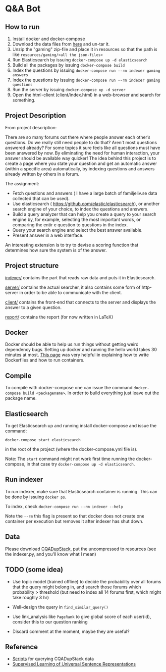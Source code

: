 Q&A Bot
====

## How to run
1. Install docker and docker-compose
2. Download the data files from [here](http://nlp.cis.unimelb.edu.au/resources/cqadupstack/cqadupstack.tar.gz) and un-tar it.
3. Unzip the "gaming" zip-file and place it in resources so that the path is
   like `resources/gaming/<all the json-files>`
3. Run Elasticsearch by issuing `docker-compose up -d elasticsearch`
4. Build all the packages by issuing `docker-compose build`
5. Index the questions by issuing `docker-compose run --rm indexer gaming answers`
6. Index the questions by issuing `docker-compose run --rm indexer gaming questions`
7. Run the server by issuing `docker-compose up -d server`
8. Open the html-client (client/index.html) in a web-browser and search for something.

## Project Description

From project description:

There are so many forums out there where people answer each other’s questions.
Do we really still need people to do that? Aren't most questions answered
already? For some topics it sure feels like all questions must have been
answered by now. By eliminating the need for human interaction, your answer
should be available way quicker! The idea behind this project is to create a
page where you state your question and get an automatic answer (within a
specific area) automatically, by indexing questions and answers already written
by others in a forum.

The assignment:
* Fetch questions and answers ( I have a large batch of familjeliv.se data
  collected that can be used).
* Use elasticsearch ( https://github.com/elastic/elasticsearch), or another
  search engine of your choice, to index the questions and answers.
* Build a query analyzer that can help you create a query to your search engine
  by, for example, selecting the most important words, or comparing the entir
  e question to questions in the index.
* Query your search engine and select the best answer available.
* Present answer in a web interface.

An interesting extension is to try to devise a scoring function that determines
how sure the system is of the answer.

## Project structure
[indexer/](indexer/) contains the part that reads raw data and puts it in
Elasticsearch.

[server/](server/) contains the actual searcher, it also contains
some form of http-server in order to be able to communicate with the client.

[client/](client/) contains the front-end that connects to the server and
displays the answer to a given question.

[report/](report/) contains the report (for now written in LaTeX)

## Docker
Docker should be able to help us run things without getting weird dependency
bugs. Setting up docker and running the hello world takes 30 minutes at most.
[This page](https://docs.docker.com/get-started/part2/) was very helpful in
explaining how to write Dockerfiles and how to run containers.

## Compile
To compile with docker-compose one can issue the command `docker-compose build <packagename>`.  In order to build everything just leave out the package name.

## Elasticsearch
To get Elasticsearch up and running install docker-compose and issue the command:
```
docker-compose start elasticsearch
```
in the root of the project (where the docker-compose.yml file is).

Note: The `start` command might not work first time running the docker-compose,
in that case try `docker-compose up -d elasticsearch`.

## Run indexer
To run indexer, make sure that Elasticsearch container is running.  This can be
done by issuing `docker ps`.

To index, check `docker-compose run --rm indexer --help`

Note the `--rm` this flag is present so that docker does not create one container per execution but removes it after indexer has shut down.


## Data
Please download [CQADupStack](http://nlp.cis.unimelb.edu.au/resources/cqadupstack/), put the uncompressed to resources (see the indexer.py, and you'll know what I mean)


## TODO (some idea)
* Use topic model (trained offline) to decide the probability over all forums that the query might
belong in, and search those forums which probability > threshold (but need to
index all 14 forums first, which might take roughly 3 hr)

* Well-design the query in `find_similar_query()`
* Use link\_analysis like `PageRank` to give global score of each user(id),
  consider this to our question ranking
* Discard comment at the moment, maybe they are useful?

## Reference
* [Scripts](https://github.com/D1Doris/CQADupStack) for querying CQADupStack
  data
* [Supervised Learning of Universal Sentence Representations](https://arxiv.org/pdf/1705.02364.pdf)
